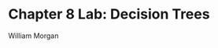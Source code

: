 Chapter 8 Lab: Decision Trees
================
William Morgan

<style type="text/css">
h1.title { font-size: 38px; text-align: center; } h4.author { /\* Header 4 - and the author and data headers use this too \*/ font-size: 18px; font-family: "Times New Roman", Times, serif; text-align: center; }
